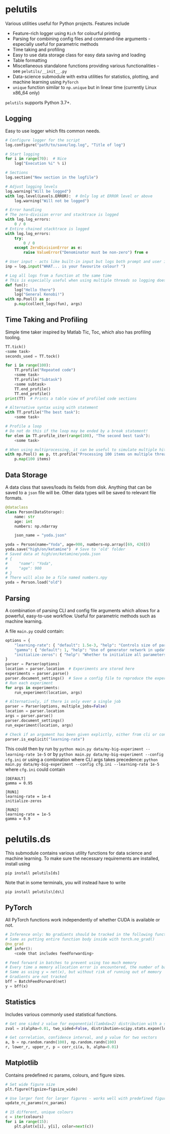 # pelutils

Various utilities useful for Python projects. Features include

- Feature-rich logger using `Rich` for colourful printing
- Parsing for combining config files and command-line arguments - especially useful for parametric methods
- Time taking and profiling
- Easy to use data storage class for easy data saving and loading
- Table formatting
- Miscellaneous standalone functions providing various functionalities - see `pelutils/__init__.py`
- Data-science submodule with extra utilities for statistics, plotting, and machine learning using `PyTorch`
- `unique` function similar to `np.unique` but in linear time (currently Linux x86_64 only)

`pelutils` supports Python 3.7+.

## Logging

Easy to use logger which fits common needs.

```py
# Configure logger for the script
log.configure("path/to/save/log.log", "Title of log")

# Start logging
for i in range(70):  # Nice
    log("Execution %i" % i)

# Sections
log.section("New section in the logfile")

# Adjust logging levels
log.warning("Will be logged")
with log.level(Levels.ERROR):  # Only log at ERROR level or above
    log.warning("Will not be logged")

# Error handling
# The zero-division error and stacktrace is logged
with log.log_errors:
    0 / 0
# Entire chained stacktrace is logged
with log.log_errors:
    try:
        0 / 0
    except ZeroDivisionError as e:
        raise ValueError("Denominator must be non-zero") from e

# User input - acts like built-in input but logs both prompt and user input
inp = log.input("WHAT... is your favourite colour? ")

# Log all logs from a function at the same time
# This is especially useful when using multiple threads so logging does not get mixed up
def fun():
    log("Hello there")
    log("General Kenobi!")
with mp.Pool() as p:
    p.map(collect_logs(fun), args)
```

## Time Taking and Profiling

Simple time taker inspired by Matlab Tic, Toc, which also has profiling tooling.

```py
TT.tick()
<some task>
seconds_used = TT.tock()

for i in range(100):
    TT.profile("Repeated code")
    <some task>
    TT.profile("Subtask")
    <some subtask>
    TT.end_profile()
    TT.end_profile()
print(TT)  # Prints a table view of profiled code sections

# Alternative syntax using with statement
with TT.profile("The best task"):
    <some task>

# Profile a loop
# Do not do this if the loop may be ended by a break statement!
for elem in TT.profile_iter(range(100), "The second best task"):
    <some task>

# When using multiprocessing, it can be useful to simulate multiple hits of the same profile
with mp.Pool() as p, tt.profile("Processing 100 items on multiple threads", hits=100):
    p.map(100 items)
```

## Data Storage

A data class that saves/loads its fields from disk.
Anything that can be saved to a `json` file will be.
Other data types will be saved to relevant file formats.

```py
@dataclass
class Person(DataStorage):
    name: str
    age: int
    numbers: np.ndarray

    json_name = "yoda.json"

yoda = Person(name="Yoda", age=900, numbers=np.array([69, 420]))
yoda.save("high/on/ketamine")  # Save to 'old' folder
# Saved data at high/on/ketamine/yoda.json
# {
#     "name": "Yoda",
#     "age": 900
# }
# There will also be a file named numbers.npy
yoda = Person.load("old")
```

## Parsing

A combination of parsing CLI and config file arguments which allows for a powerful, easy-to-use workflow.
Useful for parametric methods such as machine learning.

A file `main.py` could contain:
```py
options = {
    "learning-rate": { "default": 1.5e-3, "help": "Controls size of parameter update", "type": float },
    "gamma": { "default": 1, "help": "Use of generator network in updating", "type": float },
    "initialize-zeros": { "help": "Whether to initialize all parameters to 0", "action": "store_true" },
}
parser = Parser(options)
location = parser.location  # Experiments are stored here
experiments = parser.parse()
parser.document_settings()  # Save a config file to reproduce the experiment
# Run each experiment
for args in experiments:
    run_experiment(location, args)

# Alternatively, if there is only ever a single job
parser = Parser(options, multiple_jobs=False)
location = parser.location
args = parser.parse()
parser.document_settings()
run_experiment(location, args)

# Check if an argument has been given explictly, either from cli or config file, or if default value is used
parser.is_explicit("learning-rate")
```

This could then by run by
`python main.py data/my-big-experiment --learning-rate 1e-5`
or by
`python main.py data/my-big-experiment --config cfg.ini`
or using a combination where CLI args takes precedence:
`python main.py data/my-big-experiment --config cfg.ini --learning-rate 1e-5`
where `cfg.ini` could contain

```
[DEFAULT]
gamma = 0.95

[RUN1]
learning-rate = 1e-4
initialize-zeros

[RUN2]
learning-rate = 1e-5
gamma = 0.9
```

# pelutils.ds

This submodule contains various utility functions for data science and machine learning. To make sure the necessary requirements are installed, install using
```
pip install pelutils[ds]
```
Note that in some terminals, you will instead have to write
```
pip install pelutils\[ds\]
```

## PyTorch

All PyTorch functions work independently of whether CUDA is available or not.

```py
# Inference only: No gradients should be tracked in the following function
# Same as putting entire function body inside with torch.no_grad()
@no_grad
def infer():
    <code that includes feedforwarding>

# Feed forward in batches to prevent using too much memory
# Every time a memory allocation error is encountered, the number of batches is doubled
# Same as using y = net(x), but without risk of running out of memory
# Gradients are not tracked
bff = BatchFeedForward(net)
y = bff(x)
```

## Statistics

Includes various commonly used statistical functions.

```py
# Get one sided z value for exponential(lambda=2) distribution with a significance level of 1 %
zval = z(alpha=0.01, two_sided=False, distribution=scipy.stats.expon(loc=1/2))

# Get correlation, confidence interval, and p value for two vectors
a, b = np.random.randn(100), np.random.randn(100)
r, lower_r, upper_r, p = corr_ci(a, b, alpha=0.01)
```

## Matplotlib

Contains predefined rc params, colours, and figure sizes.

```py
# Set wide figure size
plt.figure(figsize=figsize_wide)

# Use larger font for larger figures - works well with predefined figure sizes
update_rc_params(rc_params)

# 15 different, unique colours
c = iter(colours)
for i in range(15):
    plt.plot(x[i], y[i], color=next(c))
```


